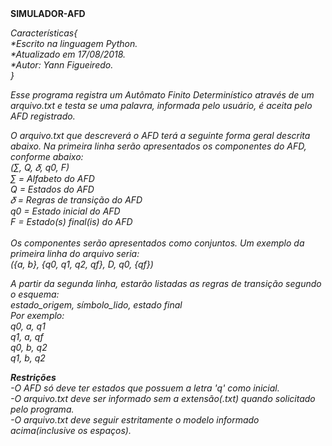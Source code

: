 <head>
  <link rel="stylesheet" href="estilo.css"/>
</head>
<b>SIMULADOR-AFD</b>

<i>Características{</i><br/>
                <i>*Escrito na linguagem Python.</i><br/>
                <i>*Atualizado em 17/08/2018.</i><br/>
                <i>*Autor: Yann Figueiredo.</i><br/>
                <i>}</i><br/>

<i>Esse programa registra um Autômato Finito Determinístico através de um arquivo.txt e testa se uma palavra, informada pelo usuário, é aceita pelo AFD registrado.</i>

<i>O arquivo.txt que descreverá o AFD terá a seguinte forma geral descrita abaixo. Na primeira linha serão apresentados os componentes do AFD, conforme abaixo:</i><br/>
<i>(∑︀, Q, 𝛿, q0, F)</i><br/>
<i>∑︀ = Alfabeto do AFD</i><br/>
<i>Q = Estados do AFD</i><br/>
<i>𝛿 = Regras de transição do AFD</i><br/>
<i>q0 = Estado inicial do AFD</i><br/>
<i>F = Estado(s) final(is) do AFD</i><br/>
<br/>
<i>Os componentes serão apresentados como conjuntos. Um exemplo da primeira linha do
arquivo seria:</i><br/>
<i>({a, b}, {q0, q1, q2, qf}, D, q0, {qf})</i><br/>

<i>A partir da segunda linha, estarão listadas as regras de transição segundo o esquema:</i><br/>
<i>estado_origem, símbolo_lido, estado final</i><br/>
<i>Por exemplo:</i><br/>
<i>q0, a, q1</i><br/>
<i>q1, a, qf</i><br/>
<i>q0, b, q2</i><br/>
<i>q1, b, q2</i><br/>

<i>***Restrições***</i><br/>
<i>-O AFD só deve ter estados que possuem a letra 'q' como inicial.<br/>
-O arquivo.txt deve ser informado sem a extensão(.txt) quando solicitado pelo programa.<br/>
-O arquivo.txt deve seguir estritamente o modelo informado acima(inclusive os espaços).</i>

